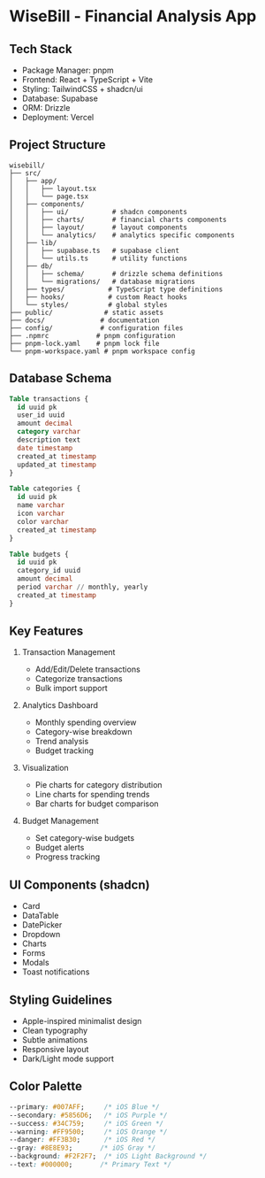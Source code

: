 # WiseBill - Financial Analysis App

## Tech Stack
- Package Manager: pnpm
- Frontend: React + TypeScript + Vite
- Styling: TailwindCSS + shadcn/ui
- Database: Supabase
- ORM: Drizzle
- Deployment: Vercel

## Project Structure
```
wisebill/
├── src/
│   ├── app/
│   │   ├── layout.tsx
│   │   └── page.tsx
│   ├── components/
│   │   ├── ui/           # shadcn components
│   │   ├── charts/       # financial charts components
│   │   ├── layout/       # layout components
│   │   └── analytics/    # analytics specific components
│   ├── lib/
│   │   ├── supabase.ts   # supabase client
│   │   └── utils.ts      # utility functions
│   ├── db/
│   │   ├── schema/       # drizzle schema definitions
│   │   └── migrations/   # database migrations
│   ├── types/           # TypeScript type definitions
│   ├── hooks/           # custom React hooks
│   └── styles/          # global styles
├── public/             # static assets
├── docs/              # documentation
├── config/            # configuration files
├── .npmrc            # pnpm configuration
├── pnpm-lock.yaml    # pnpm lock file
└── pnpm-workspace.yaml # pnpm workspace config
```

## Database Schema
```sql
Table transactions {
  id uuid pk
  user_id uuid
  amount decimal
  category varchar
  description text
  date timestamp
  created_at timestamp
  updated_at timestamp
}

Table categories {
  id uuid pk
  name varchar
  icon varchar
  color varchar
  created_at timestamp
}

Table budgets {
  id uuid pk
  category_id uuid
  amount decimal
  period varchar // monthly, yearly
  created_at timestamp
}
```

## Key Features
1. Transaction Management
   - Add/Edit/Delete transactions
   - Categorize transactions
   - Bulk import support

2. Analytics Dashboard
   - Monthly spending overview
   - Category-wise breakdown
   - Trend analysis
   - Budget tracking

3. Visualization
   - Pie charts for category distribution
   - Line charts for spending trends
   - Bar charts for budget comparison

4. Budget Management
   - Set category-wise budgets
   - Budget alerts
   - Progress tracking

## UI Components (shadcn)
- Card
- DataTable
- DatePicker
- Dropdown
- Charts
- Forms
- Modals
- Toast notifications

## Styling Guidelines
- Apple-inspired minimalist design
- Clean typography
- Subtle animations
- Responsive layout
- Dark/Light mode support

## Color Palette
```css
--primary: #007AFF;     /* iOS Blue */
--secondary: #5856D6;   /* iOS Purple */
--success: #34C759;     /* iOS Green */
--warning: #FF9500;     /* iOS Orange */
--danger: #FF3B30;      /* iOS Red */
--gray: #8E8E93;       /* iOS Gray */
--background: #F2F2F7;  /* iOS Light Background */
--text: #000000;       /* Primary Text */
``` 